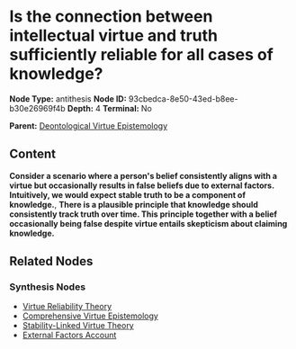 # Is the connection between intellectual virtue and truth sufficiently reliable for all cases of knowledge?

**Node Type:** antithesis
**Node ID:** 93cbedca-8e50-43ed-b8ee-b30e26969f4b
**Depth:** 4
**Terminal:** No

**Parent:** [Deontological Virtue Epistemology](deontological-virtue-epistemology-synthesis-4c11de9c-df4d-4337-83f5-ed8aaf99f67b.md)

## Content

**Consider a scenario where a person's belief consistently aligns with a virtue but occasionally results in false beliefs due to external factors. Intuitively, we would expect stable truth to be a component of knowledge.**, **There is a plausible principle that knowledge should consistently track truth over time. This principle together with a belief occasionally being false despite virtue entails skepticism about claiming knowledge.**

## Related Nodes

### Synthesis Nodes

- [Virtue Reliability Theory](virtue-reliability-theory-synthesis-01db26bc-7ef4-47ea-875b-62af4bda59f4.md)
- [Comprehensive Virtue Epistemology](comprehensive-virtue-epistemology-synthesis-b4c6828a-cd43-4704-bf41-2fd03fa069aa.md)
- [Stability-Linked Virtue Theory](stability-linked-virtue-theory-synthesis-f8217a24-98cd-4b4f-b345-fe41305f1684.md)
- [External Factors Account](external-factors-account-synthesis-aa3223b1-3e22-40ff-bcaa-3d26e601f6cf.md)
